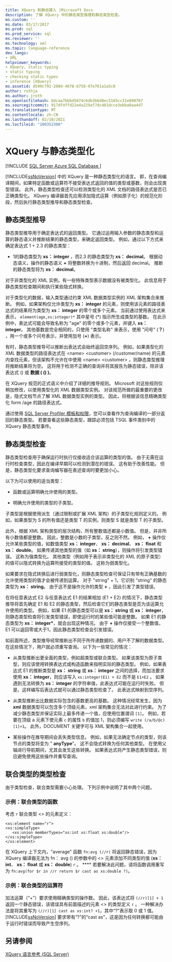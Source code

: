 ```yaml
---
title: XQuery 和静态键入 |Microsoft Docs
description: 了解 XQuery 中的静态类型推理和静态类型检查。
ms.custom: ''
ms.date: 03/17/2017
ms.prod: sql
ms.prod_service: sql
ms.reviewer: ''
ms.technology: xml
ms.topic: language-reference
dev_langs:
- XML
helpviewer_keywords:
- XQuery, static typing
- static typing
- checking static types
- inference [XQuery]
ms.assetid: d599c791-200d-46f8-b758-97e761a1a5c0
author: rothja
ms.author: jroth
ms.openlocfilehash: 6dcaa7bbbd5674c6db3b6d8ec5185cc31e890707
ms.sourcegitcommit: 917df4ffd22e4a229af7dc481dcce3ebba0aa4d7
ms.translationtype: MT
ms.contentlocale: zh-CN
ms.lasthandoff: 02/10/2021
ms.locfileid: "100352308"
---
```

# <a name="xquery-and-static-typing"></a>XQuery 与静态类型化
[!INCLUDE [SQL Server Azure SQL Database ](../includes/applies-to-version/sqlserver.md)]

  [!INCLUDE[ssNoVersion](../includes/ssnoversion-md.md)] 中的 XQuery 是一种静态类型化的语言。 即，在查询编译期间，如果特定函数或运算符不接受表达式返回的值的类型或基数，则会出现类型错误。 此外，静态类型检查还可以检测类型化的 XML 文档的路径表达式是否已正确类型化。 XQuery 编译器首先应用添加隐式运算（例如原子化）的规范化阶段，然后执行静态类型推导和静态类型检查。  
  
## <a name="static-type-inference"></a>静态类型推导  
 静态类型推导用于确定表达式的返回类型。 它通过运用输入参数的静态类型和运算的静态语义并推断结果的静态类型，来确定返回类型。 例如，通过以下方式来确定表达式 1 + 2.3 的静态类型：  
  
-   1的静态类型为 **xs： integer** ，而2.3 的静态类型为 **xs： decimal**。 根据动态语义，操作的静态语义 **+** 将整数转换为十进制，然后返回 decimal。 推断的静态类型将为 **xs： decimal**。  
  
 对于非类型化的 XML 实例，有一些特殊类型表示数据没有被类型化。 此信息用于静态类型检查期间和执行某些隐式转换。  
  
 对于类型化的数据，输入类型通过约束 XML 数据类型实例的 XML 架构集合来推断。 例如，如果架构仅允许类型为 **xs： integer** 的元素，则使用该元素的路径表达式的结果将为类型为 **xs： integer** 的零个或多个元素。 当前通过使用表达式来表示， `element(age,xs:integer)*` 其中星号 (\*) 指示所生成类型的基数。 在此示例中，表达式可能会导致名称为 "age" 的零个或多个元素，并键入 **xs： integer**。 其他基数是完全相同的，只使用 "类型名称" 来表示，使用 "问号" (**？**) ，用一个或多个问号表示，并使用加号 (**+**) 表示。  
  
 有时，静态类型推导可以推断出表达式会始终返回空序列。 例如，如果类型化的 XML 数据类型的路径表达式在 \<name> \<customer> (/customer/name) 的元素内查找元素，但该架构不允许在中使用 \<name> \<customer> ，则静态类型推理将推断结果将为空。 这将用于检测不正确的查询并将其报告为静态错误，除非该表达式 () 或 **数据 ( () )**。  
  
 在 XQuery 规范的正式语义中介绍了详细的推导规则。 Microsoft 对这些规则仅稍加修改，以使用类型化的 XML 数据类型实例。 对该规范所做的最重要的更改是，隐式文档节点了解 XML 数据类型实例的类型。 因此，将根据该信息精确类型化 form /age 的路径表达式。  
  
 通过使用 [SQL Server Profiler 模板和权限](../tools/sql-server-profiler/sql-server-profiler-templates-and-permissions.md)，您可以查看作为查询编译的一部分返回的静态类型。 若要查看这些静态类型，跟踪必须包括 TSQL 事件类别中的 XQuery 静态类型事件。  
  
## <a name="static-type-checking"></a>静态类型检查  
 静态类型检查用于确保运行时执行仅接收适合该运算的类型的值。 由于无需在运行时检查类型，因此在编译早期可以检测到潜在的错误。 这有助于改善性能。 但是，静态类型化要求查询编写器在表述查询时要更加小心。  
  
 以下为可以使用的适当类型：  
  
-   函数或运算明确允许使用的类型。  
  
-   明确允许使用的类型的子类型。  
  
 子类型是根据使用派生（通过限制或扩展 XML 架构）的子类型化规则定义的。 例如，如果类型为 S 的所有值还是类型 T 的实例，则类型 S 就是类型 T 的子类型。  
  
 此外，根据 XML 架构类型的层次结构，所有整数值还都是小数值。 但是，并非所有小数值都是整数。 因此，整数是小数的子类型，反之则不然。 例如， **+** 操作仅允许某些类型的值，如数值类型 **xs： integer**、 **xs： decimal**、 **xs： float** 和 **xs： double**。 如果传递其他类型的值（如 **xs： string**），则操作将引发类型错误。 这称为强类型化。 其他类型（例如用于表示非类型化的 XML 的原子类型）的值可以隐式转换为运算所接受的类型的值。 这称为弱类型化。  
  
 如果要求在隐式转换后进行弱类型化，则静态类型检查可保证只有带有正确基数的允许使用类型的值才会被传递到运算。 对于 "string" + 1，它识别 "string" 的静态类型为 **xs： string**。 由于这不是操作允许的类型 **+** ，因此引发了类型错误。  
  
 在将任意表达式 E2 与任意表达式 E1 的结果相加 (E1 + E2) 的情况下，静态类型推导将首先确定 E1 和 E2 的静态类型，然后检查它们的静态类型是否为该运算允许使用的类型。 例如，如果 E1 的静态类型可以是 **xs： string** 或 **xs： integer**，则静态类型检查将引发类型错误，即使运行时的某些值可能是整数。 如果 E1 的静态类型为 **xs： integer&#42;**，就会出现这种情况。 由于 **+** 操作仅接受一个整数值，E1 可以返回零或大于1，因此静态类型检查会引发错误。  
  
 如前面所述，类型推导经常推断出不同于所传递数据的、用户不了解的数据类型。 在这些情况下，用户就必须重写查询。 以下为一些常见的情况：  
  
-   从类型推断出更全面的类型，例如超类型或联合类型。 如果该类型为原子类型，则应该使用转换表达式或构造函数来指明实际的静态类型。 例如，如果表达式 E1 的推断类型是 **xs： string** 或 **xs： integer** 之间的选择，而加法要求使用 **xs： integer**，则应该写入 `xs:integer(E1) + E2` 而不是 `E1+E2` 。 如果遇到无法转换为 **xs： integer** 的字符串值，此表达式可能在运行时失败。 但是，这样编写后表达式就可以通过静态类型检查了。 此表达式映射到空序列。  
  
-   从类型推断出比数据实际包含的基数更高的基数。 这种情况经常发生，因为 **xml** 数据类型可以包含多个顶级元素，xml 架构集合无法对此进行约束。 为了减少静态类型并保证实际上最多传递一个值，应使用位置谓词 `[1]`。 例如，若要在顶级 a 元素下使元素 `c` 的属性 `b` 的值加 1，则必须编写 `write (/a/b/@c)[1]+1`。 此外，DOCUMENT 关键字可与 XML 架构集合一起使用。  
  
-   某些操作在推导期间会丢失类型信息。 例如，如果无法确定节点的类型，则该节点的类型将变为 " **anyType**"。 这不会隐式转换为任何其他类型。 在使用父轴进行导航期间，尤其会发生这些转换。 如果表达式将产生静态类型错误，则应避免使用这些操作并重写查询。  
  
## <a name="type-checking-of-union-types"></a>联合类型的类型检查  
 由于类型检查，联合类型需要小心处理。 下列示例中说明了其中两个问题。  
  
### <a name="example-function-over-union-type"></a>示例：联合类型的函数  
 考虑 `r` 联合类型 <> 的元素定义：  
  
```  
<xs:element name="r">  
<xs:simpleType>  
   <xs:union memberTypes="xs:int xs:float xs:double"/>  
</xs:simpleType>  
</xs:element>  
```  
  
 在 XQuery 上下文内，"average" 函数 `fn:avg (//r)` 将返回静态错误，因为 XQuery 编译器无法为 fn： avg () 的参数中的 <> 元素添加不同类型的值 (**xs： int**、 **xs： float** 或 **xs： double**) `r` 。 **** 若要解决此问题，请将函数调用重写为 `fn:avg(for $r in //r return $r cast as xs:double ?)`。  
  
### <a name="example-operator-over-union-type"></a>示例：联合类型的运算符  
 加法运算（“+”）要求使用精确类型的操作数。 因此，该表达式将 `(//r)[1] + 1` 返回一个静态错误，该错误具有前面描述的元素 <> 的类型定义 `r` 。 一种解决办法是将其重写为 `(//r)[1] cast as xs:int? +1`，其中“?”表示取 0 或 1 值。 [!INCLUDE[ssNoVersion](../includes/ssnoversion-md.md)] 要求带有“?”的“cast as”，这是因为任何转换都可能由于运行时错误而导致产生空序列。  
  
## <a name="see-also"></a>另请参阅  
 [XQuery 语言参考 (SQL Server)](../xquery/xquery-language-reference-sql-server.md)  
  
  
